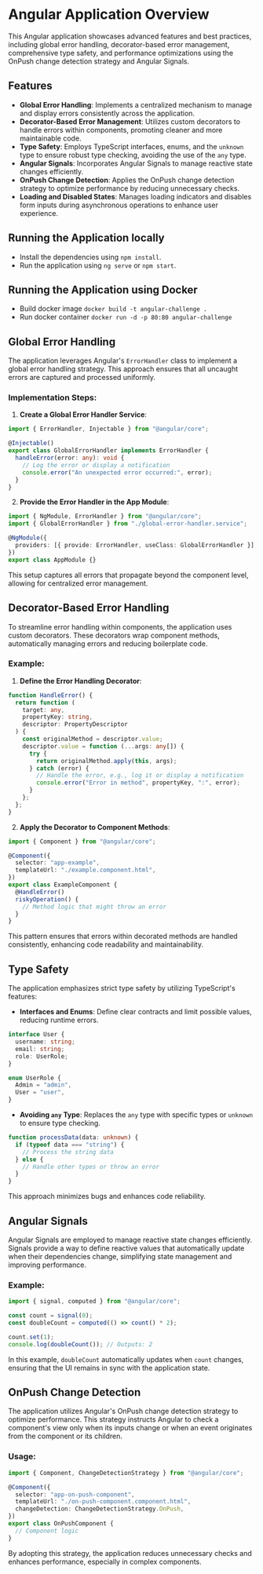 # Angular Application Overview

This Angular application showcases advanced features and best practices, including global error handling, decorator-based error management, comprehensive type safety, and performance optimizations using the OnPush change detection strategy and Angular Signals.

## Features

- **Global Error Handling**: Implements a centralized mechanism to manage and display errors consistently across the application.
- **Decorator-Based Error Management**: Utilizes custom decorators to handle errors within components, promoting cleaner and more maintainable code.
- **Type Safety**: Employs TypeScript interfaces, enums, and the `unknown` type to ensure robust type checking, avoiding the use of the `any` type.
- **Angular Signals**: Incorporates Angular Signals to manage reactive state changes efficiently.
- **OnPush Change Detection**: Applies the OnPush change detection strategy to optimize performance by reducing unnecessary checks.
- **Loading and Disabled States**: Manages loading indicators and disables form inputs during asynchronous operations to enhance user experience.

## Running the Application locally

- Install the dependencies using `npm install`.
- Run the application using `ng serve` or `npm start`.

## Running the Application using Docker

- Build docker image `docker build -t angular-challenge .`
- Run docker container `docker run -d -p 80:80 angular-challenge`

## Global Error Handling

The application leverages Angular's `ErrorHandler` class to implement a global error handling strategy. This approach ensures that all uncaught errors are captured and processed uniformly.

### Implementation Steps:

1.  **Create a Global Error Handler Service**:

```typescript
import { ErrorHandler, Injectable } from "@angular/core";

@Injectable()
export class GlobalErrorHandler implements ErrorHandler {
  handleError(error: any): void {
    // Log the error or display a notification
    console.error("An unexpected error occurred:", error);
  }
}
```

2.  **Provide the Error Handler in the App Module**:

```typescript
import { NgModule, ErrorHandler } from "@angular/core";
import { GlobalErrorHandler } from "./global-error-handler.service";

@NgModule({
  providers: [{ provide: ErrorHandler, useClass: GlobalErrorHandler }],
})
export class AppModule {}
```

This setup captures all errors that propagate beyond the component level, allowing for centralized error management.

## Decorator-Based Error Handling

To streamline error handling within components, the application uses custom decorators. These decorators wrap component methods, automatically managing errors and reducing boilerplate code.

### Example:

1.  **Define the Error Handling Decorator**:

```typescript
function HandleError() {
  return function (
    target: any,
    propertyKey: string,
    descriptor: PropertyDescriptor
  ) {
    const originalMethod = descriptor.value;
    descriptor.value = function (...args: any[]) {
      try {
        return originalMethod.apply(this, args);
      } catch (error) {
        // Handle the error, e.g., log it or display a notification
        console.error("Error in method", propertyKey, ":", error);
      }
    };
  };
}
```

2.  **Apply the Decorator to Component Methods**:

```typescript
import { Component } from "@angular/core";

@Component({
  selector: "app-example",
  templateUrl: "./example.component.html",
})
export class ExampleComponent {
  @HandleError()
  riskyOperation() {
    // Method logic that might throw an error
  }
}
```

This pattern ensures that errors within decorated methods are handled consistently, enhancing code readability and maintainability.

## Type Safety

The application emphasizes strict type safety by utilizing TypeScript's features:

- **Interfaces and Enums**: Define clear contracts and limit possible values, reducing runtime errors.

```typescript
interface User {
  username: string;
  email: string;
  role: UserRole;
}

enum UserRole {
  Admin = "admin",
  User = "user",
}
```

- **Avoiding `any` Type**: Replaces the `any` type with specific types or `unknown` to ensure type checking.

```typescript
function processData(data: unknown) {
  if (typeof data === "string") {
    // Process the string data
  } else {
    // Handle other types or throw an error
  }
}
```

This approach minimizes bugs and enhances code reliability.

## Angular Signals

Angular Signals are employed to manage reactive state changes efficiently. Signals provide a way to define reactive values that automatically update when their dependencies change, simplifying state management and improving performance.

### Example:

```typescript
import { signal, computed } from "@angular/core";

const count = signal(0);
const doubleCount = computed(() => count() * 2);

count.set(1);
console.log(doubleCount()); // Outputs: 2
```

In this example, `doubleCount` automatically updates when `count` changes, ensuring that the UI remains in sync with the application state.

## OnPush Change Detection

The application utilizes Angular's OnPush change detection strategy to optimize performance. This strategy instructs Angular to check a component's view only when its inputs change or when an event originates from the component or its children.

### Usage:

```typescript
import { Component, ChangeDetectionStrategy } from "@angular/core";

@Component({
  selector: "app-on-push-component",
  templateUrl: "./on-push-component.component.html",
  changeDetection: ChangeDetectionStrategy.OnPush,
})
export class OnPushComponent {
  // Component logic
}
```

By adopting this strategy, the application reduces unnecessary checks and enhances performance, especially in complex components.
